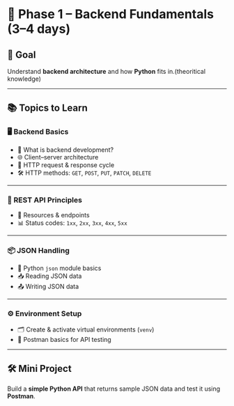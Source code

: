 # 📍 Phase 1 – Backend Fundamentals (3–4 days)

## 🎯 Goal  
Understand **backend architecture** and how **Python** fits in.(theoritical knowledge)

---

## 📚 Topics to Learn  

### 🖥 Backend Basics  
- 📌 What is backend development?  
- 🌐 Client–server architecture  
- 🔄 HTTP request & response cycle  
- 🛠 HTTP methods: `GET`, `POST`, `PUT`, `PATCH`, `DELETE`  

---

### 🔗 REST API Principles  
- 📍 Resources & endpoints  
- 📊 Status codes: `1xx`, `2xx`, `3xx`, `4xx`, `5xx`  

---

### 📦 JSON Handling  
- 🐍 Python `json` module basics  
- 📥 Reading JSON data  
- 📤 Writing JSON data  

---

### ⚙️ Environment Setup   
- 🗂 Create & activate virtual environments (`venv`)  
- 🧪 Postman basics for API testing  

---

## 🛠 Mini Project  
Build a **simple Python API** that returns sample JSON data and test it using **Postman**.  
